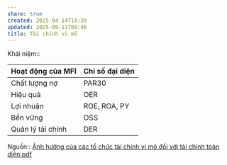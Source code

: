```yaml
---
share: true
created: 2025-04-14T14:39
updated: 2025-09-11T09:46
title: Tài chính vi mô
---
```

Khái niệm:: 

| Hoạt động của MFI | Chỉ số đại diện |
| ----------------- | --------------- |
| Chất lượng nợ     | PAR30           |
| Hiệu quả          | OER             |
| Lợi nhuận         | ROE, ROA, PY    |
| Bền vững          | OSS             |
| Quản lý tài chính | DER             |

Nguồn:: [Ảnh hưởng của các tổ chức tài chính vi mô đối với tài chính toàn diện.pdf](../../../../assets/attachments/%E1%BA%A2nh%20h%C6%B0%E1%BB%9Fng%20c%E1%BB%A7a%20c%C3%A1c%20t%E1%BB%95%20ch%E1%BB%A9c%20t%C3%A0i%20ch%C3%ADnh%20vi%20m%C3%B4%20%C4%91%E1%BB%91i%20v%E1%BB%9Bi%20t%C3%A0i%20ch%C3%ADnh%20to%C3%A0n%20di%E1%BB%87n.pdf)
